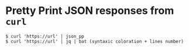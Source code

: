 # Pretty Print JSON responses from `curl`

    $ curl 'https://url' | json_pp
    $ curl 'https://url' | jq | bat (syntaxic coloration + lines number)
